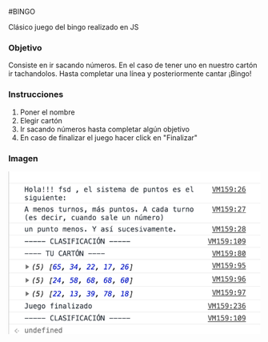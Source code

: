 #BINGO

Clásico juego del bingo realizado en JS 

### Objetivo
Consiste en ir sacando números. En el caso de tener uno en nuestro cartón ir tachandolos. 
Hasta completar una línea y posteriormente cantar ¡Bingo!

### Instrucciones
1.   Poner el nombre
2.   Elegir cartón
3. Ir sacando números hasta completar algún objetivo
4. En caso de finalizar el juego hacer click en "Finalizar"

### Imagen
![bingo](./bingo.png "BingoJS")
